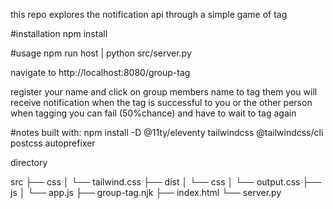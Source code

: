 this repo explores the notification api through a simple game of tag

#installation
npm install


#usage
npm run host | python src/server.py

navigate to http://localhost:8080/group-tag

register your name and click on group members name to tag them
you will receive notification when the tag is successful to you or the other person
when tagging you can fail (50%chance) and have to wait to tag again

#notes
built with:
npm install -D @11ty/eleventy tailwindcss @tailwindcss/cli postcss autoprefixer

directory

src
├── css
│   └── tailwind.css
├── dist
│   └── css
│       └── output.css
├── js
│   └── app.js
├── group-tag.njk
├── index.html
└── server.py

